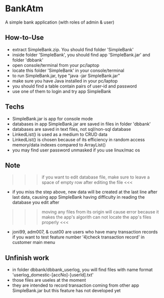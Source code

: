 # BankAtm
A simple bank application (with roles of admin & user)

## How-to-Use
- extract SimpleBank.zip. You should find folder 'SimpleBank'
- inside folder 'SimpleBank', you should find app 'SimpleBank.jar' and folder 'dbbank'
- open console/terminal from your pc/laptop
- locate this folder 'SimpleBank' in your console/terminal
- to run SimpleBank.jar, type "java -jar SimpleBank.jar"
- make sure you have Java installed in your pc/laptop
- you should find a table contain pairs of user-id and password
- use one of them to login and try app SimpleBank

## Techs
- SimpleBank.jar is app for console mode
- databases in app SimpleBank.jar are saved in files in folder 'dbbank'
- databases are saved in text files, not sql/non-sql database
- LinkedList() is used as a medium to CRUD data
- LinkedList() is chosen because of its efficiency in random access memory/data indexes compared to ArrayList()
- you may find user password unmasked if you use linux/mac os

## Note
>>> if you want to edit database file, make sure to leave a space of empty row after editing the file <<<
- if you miss the step above, new data will be created at the last line after last data, causing app SimpleBank having difficulty in reading the database you edit after
>>> moving any files from its origin will cause error because it makes the app's algorith can not locate the app's files properly <<<
- joni99, adm007, & cust00 are users who have many transaction records if you want to test feature number '4)check transaction record' in customer main menu


## Unfinish work
- in folder dbbank/dbbank_userlog, you will find files with name format 'userlog_domestic-[accNo]-[userId].txt'
- those files are useles at the moment
- they are intended to record transaction coming from other app SimpleBank.jar but this feature has not developed yet